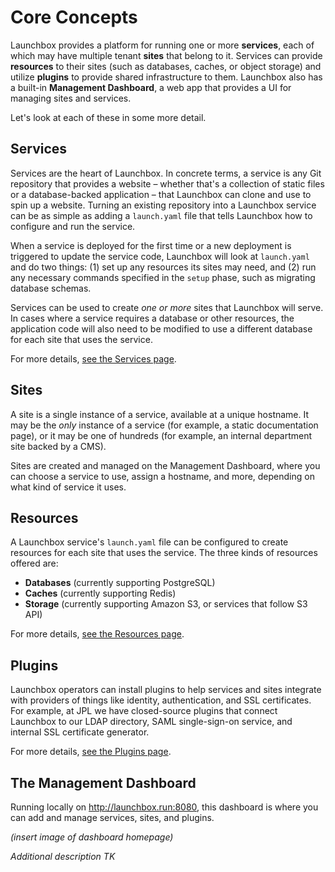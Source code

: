 # Core Concepts

Launchbox provides a platform for running one or more **services**,
each of which may have multiple tenant **sites** that belong to it.
Services can provide **resources** to their sites (such as databases, caches, or object storage)
and utilize **plugins** to provide shared infrastructure to them.
Launchbox also has a built-in **Management Dashboard**,
a web app that provides a UI for managing sites and services. 

Let's look at each of these in some more detail.


## Services

Services are the heart of Launchbox.
In concrete terms, a service is any Git repository that provides a website –
whether that's a collection of static files or a database-backed application –
that Launchbox can clone and use to spin up a website.
Turning an existing repository into a Launchbox service can be as simple as
adding a `launch.yaml` file that tells Launchbox how to configure and run the service.

When a service is deployed for the first time or a new deployment is triggered to update the service code,
Launchbox will look at `launch.yaml` and do two things:
(1) set up any resources its sites may need, and
(2) run any necessary commands specified in the `setup` phase, such as migrating database schemas.

Services can be used to create _one or more_ sites that Launchbox will serve.
In cases where a service requires a database or other resources,
the application code will also need to be modified to
use a different database for each site that uses the service.

For more details, [see the Services page](../features/services/).


## Sites

A site is a single instance of a service, available at a unique hostname.
It may be the _only_ instance of a service (for example, a static documentation page),
or it may be one of hundreds (for example, an internal department site backed by a CMS).

Sites are created and managed on the Management Dashboard, where you can choose a service to use,
assign a hostname, and more, depending on what kind of service it uses.


## Resources

A Launchbox service's `launch.yaml` file can be configured
to create resources for each site that uses the service.
The three kinds of resources offered are:

- **Databases** (currently supporting PostgreSQL)
- **Caches** (currently supporting Redis)
- **Storage** (currently supporting Amazon S3, or services that follow S3 API)

For more details, [see the Resources page](../features/resources/).


## Plugins

Launchbox operators can install plugins to help services and sites integrate
with providers of things like identity, authentication, and SSL certificates.
For example, at JPL we have closed-source plugins that connect Launchbox to
our LDAP directory, SAML single-sign-on service, and internal SSL certificate generator.

For more details, [see the Plugins page](features/plugins/).


## The Management Dashboard

Running locally on <http://launchbox.run:8080>, this dashboard is where you can add and manage services, sites, and plugins.

_(insert image of dashboard homepage)_

_Additional description TK_
